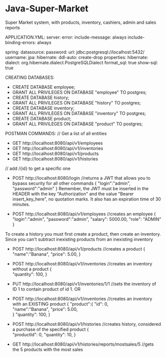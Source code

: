 # Java-Super-Market
Super Market system, with products, inventory, cashiers, admin and sales reports

APPLICATION.YML:
server:
  error:
    include-message: always
    include-binding-errors: always

spring:
  datasource:
    password: 
    url: jdbc:postgresql://localhost:5432/
    username: 
  jpa:
    hibernate:
      ddl-auto: create-drop
    properties:
      hibernate:
        dialect: org.hibernate.dialect.PostgreSQLDialect
        format_sql: true
    show-sql: true
    

CREATING DATABASES:
- CREATE DATABASE employee;
- GRANT ALL PRIVILEGES ON DATABASE "employee" TO postgres;
- CREATE DATABASE history;
- GRANT ALL PRIVILEGES ON DATABASE "history" TO postgres;
- CREATE DATABASE inventory;
- GRANT ALL PRIVILEGES ON DATABASE "inventory" TO postgres;
- CREATE DATABASE product;
- GRANT ALL PRIVILEGES ON DATABASE "product" TO postgres;

POSTMAN COMMANDS:
// Get a list of all entities
- GET http://localhost:8080/api/v1/employees
- GET http://localhost:8080/api/v1/inventories
- GET http://localhost:8080/api/v1/products
- GET http://localhost:8080/api/v1/histories

// add /{id} to get a specific one

- POST http://localhost:8080/login //returns a JWT that allows you to bypass security for all other commands
{
    "login":"admin",
    "password":"admin"
}
Remember, the JWT must be inserted in the HEADER with the key "Authorization" and the value "Bearer insert_key_here", no quotation marks.
It also has an expiration time of 30 minutes.

- POST http://localhost:8080/api/v1/employees //creates an employee
{    
    "login":"admin",
    "password":"admin",
    "salary": 5000.00,
    "role": "ADMIN"
}

To create a history you must first create a product, then create an inventory.
Since you can't subtract inexisting products from an inexisting inventory

- POST http://localhost:8080/api/v1/products //creates a product
{    
    "name":"Banana",
    "price": 5.00,
}

- POST http://localhost:8080/api/v1/inventories //creates an inventory without a product
{    
    "quantity": 100,
}
- PUT http://localhost:8080/api/v1/inventories/1/1 //sets the inventory of ID 1 to contain product of id 1.
OR
- POST http://localhost:8080/api/v1/inventories //creates an inventory with an EXISTING product
{
    "product":{
        "id": 0,        
        "name":"Banana",
        "price": 5.00,        
    }
    "quantity": 100,
}

- POST http://localhost:8080/api/v1/histories //creates history, considered a purchase of the specified product
{    
    "productId": 0,
    "quantity": 10,
}

- GET http://localhost:8080/api/v1/histories/reports/mostsales/5 //gets the 5 products with the most sales
